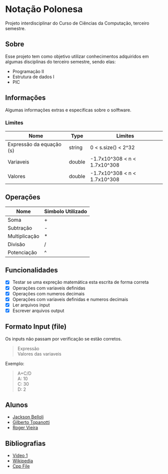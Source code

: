 # Notação Polonesa
Projeto interdisciplinar do Curso de Ciências da Computação, terceiro semestre.

## Sobre
Esse projeto tem como objetivo utilizar conhecimentos adquiridos em algumas disciplinas do terceiro semestre, sendo elas:
* Programação II
* Estrutura de dados I
* PIC

## Informações
Algumas informações extras e especificas sobre o solftware.

### Limites
|Nome|Type|Limites|
|--|--|--|
| Expressão da equação (s) | string | 0 < s.size() < 2^32 |
| Variaveis | double | -1.7x10^308 < n < 1.7x10^308 |
| Valores | double | -1.7x10^308 < n < 1.7x10^308 |

## Operações
|Nome|Simbolo Utilizado|
|--|--|
| Soma | + |
| Subtração | - |
| Multiplicação | * |
| Divisão | / |
| Potenciação | ^ |

## Funcionalidades
- [X] Testar se uma expreção matemática esta escrita de forma correta
- [X] Operações com variaveis definidas
- [X] Operações com numeros decimais
- [X] Operações com variaveis definidas e numeros decimais
- [X] Ler arquivos input
- [X] Escrever arquivos output

## Formato Input (file)
Os inputs não passam por verificação se estão corretos.

> Expressão<br/>
> Valores das variaveis<br/>

Exemplo: 

> A+C/D<br/>
> A: 10<br/>
> C: 30<br/>
> D: 2<br/>
## Alunos
* [Jackson Belloli](https://github.com/JacksonBelloli)
* [Gilberto Topanotti](https://github.com/juniortopanotti)
* [Roger Vieira](https://github.com/rogervieiraa)


## Bibliografias
* [Video 1](https://www.youtube.com/watch?v=LQ-iW8jm6Mk)
* [Wikipedia](https://en.wikipedia.org/wiki/Reverse_Polish_notation)
* [Cpp File](http://www.cplusplus.com/doc/tutorial/files/)
